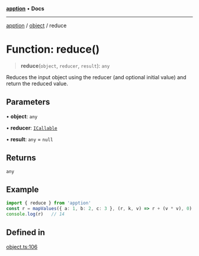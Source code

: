 [**apption**](../../README.md) • **Docs**

***

[apption](../../modules.md) / [object](../README.md) / reduce

# Function: reduce()

> **reduce**(`object`, `reducer`, `result`): `any`

Reduces the input object using the reducer (and optional initial value) 
and return the reduced value.

## Parameters

• **object**: `any`

• **reducer**: [`ICallable`](../../types/interfaces/ICallable.md)

• **result**: `any` = `null`

## Returns

`any`

## Example

```ts
import { reduce } from 'apption'
const r = mapValues({ a: 1, b: 2, c: 3 }, (r, k, v) => r + (v * v), 0);   
console.log(r)   // 14
```

## Defined in

[object.ts:106](https://github.com/mksunny1/apption/blob/5c2ed0c98e500fcbd7087b8148508efe1896c020/src/object.ts#L106)
